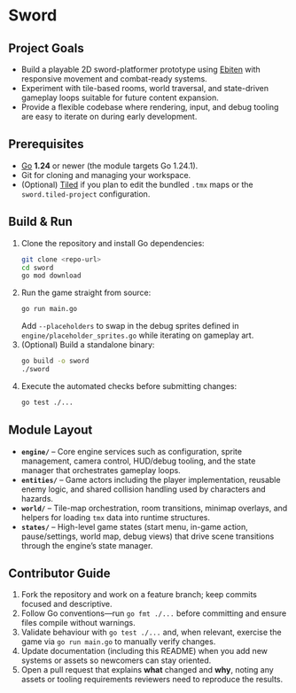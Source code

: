 # Sword

## Project Goals
- Build a playable 2D sword-platformer prototype using [Ebiten](https://ebitengine.org/) with responsive movement and combat-ready systems.
- Experiment with tile-based rooms, world traversal, and state-driven gameplay loops suitable for future content expansion.
- Provide a flexible codebase where rendering, input, and debug tooling are easy to iterate on during early development.

## Prerequisites
- [Go](https://go.dev/dl/) **1.24** or newer (the module targets Go 1.24.1).
- Git for cloning and managing your workspace.
- (Optional) [Tiled](https://www.mapeditor.org/) if you plan to edit the bundled `.tmx` maps or the `sword.tiled-project` configuration.

## Build & Run
1. Clone the repository and install Go dependencies:
   ```bash
   git clone <repo-url>
   cd sword
   go mod download
   ```
2. Run the game straight from source:
   ```bash
   go run main.go
   ```
   Add `--placeholders` to swap in the debug sprites defined in `engine/placeholder_sprites.go` while iterating on gameplay art.
3. (Optional) Build a standalone binary:
   ```bash
   go build -o sword
   ./sword
   ```
4. Execute the automated checks before submitting changes:
   ```bash
   go test ./...
   ```

## Module Layout
- **`engine/`** – Core engine services such as configuration, sprite management, camera control, HUD/debug tooling, and the state manager that orchestrates gameplay loops.
- **`entities/`** – Game actors including the player implementation, reusable enemy logic, and shared collision handling used by characters and hazards.
- **`world/`** – Tile-map orchestration, room transitions, minimap overlays, and helpers for loading `tmx` data into runtime structures.
- **`states/`** – High-level game states (start menu, in-game action, pause/settings, world map, debug views) that drive scene transitions through the engine’s state manager.

## Contributor Guide
1. Fork the repository and work on a feature branch; keep commits focused and descriptive.
2. Follow Go conventions—run `go fmt ./...` before committing and ensure files compile without warnings.
3. Validate behaviour with `go test ./...` and, when relevant, exercise the game via `go run main.go` to manually verify changes.
4. Update documentation (including this README) when you add new systems or assets so newcomers can stay oriented.
5. Open a pull request that explains **what** changed and **why**, noting any assets or tooling requirements reviewers need to reproduce the results.
